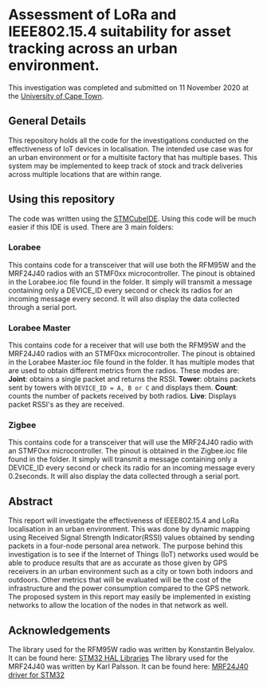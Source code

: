 # Assessment of LoRa and IEEE802.15.4 suitability for asset tracking across an urban environment.
This investigation was completed and submitted on 11 November 2020 at the [University of Cape Town](www.uct.ac.za).

## General Details

This repository holds all the code for the investigations conducted on the effectiveness of IoT devices in localisation. The intended use case was for an urban environment or for a multisite factory that has multiple bases. This system may be implemented to keep track of stock and track deliveries across multiple locations that are within range.

## Using this repository
The code was written using the [STMCubeIDE](https://www.st.com/en/development-tools/stm32cubeide.html). Using this code will be much easier if this IDE is used.
There are 3 main folders:
### Lorabee
This contains code for a transceiver that will use both the RFM95W and the MRF24J40 radios with an STMF0xx microcontroller. The pinout is obtained in the Lorabee.ioc file found in the folder.  It simply will transmit a message containing only a DEVICE_ID every second or check its radios for an incoming message every second. It will also display the data collected through a serial port.
  
### Lorabee Master
This contains code for a receiver that will use both the RFM95W and the MRF24J40 radios with an STMF0xx microcontroller. The pinout is obtained in the Lorabee Master.ioc file found in the folder.  It has multiple modes that are used to obtain different metrics from the radios. These modes are: 
**Joint**: obtains a single packet and returns the RSSI.
**Tower**: obtains packets sent by towers with `DEVICE_ID = A, B or C` and displays them.
**Count**: counts the number of packets received by both radios.
**Live**: Displays packet RSSI's as they are received.

### Zigbee
This contains code for a transceiver that will use the MRF24J40 radio with an STMF0xx microcontroller. The pinout is obtained in the Zigbee.ioc file found in the folder.  It simply will transmit a message containing only a DEVICE_ID every second or check its radio for an incoming message every 0.2seconds. It will also display the data collected through a serial port.

## Abstract
This report will investigate the effectiveness of IEEE802.15.4 and LoRa localisation in an urban environment. This was done by dynamic mapping using Received Signal Strength Indicator(RSSI) values obtained by sending packets in a four-node personal area network. The purpose behind this investigation is to see if the Internet of Things (IoT) networks used would be able to produce results that are as accurate as those given by GPS receivers in an urban environment such as a city or town both indoors and outdoors. Other metrics that will be evaluated will be the cost of the infrastructure and the power consumption compared to the GPS network. The proposed system in this report may easily be implemented in existing networks to allow the location of the nodes in that network as well.
## Acknowledgements
The library used for the RFM95W radio was written by Konstantin Belyalov. It can be found here: [STM32 HAL Libraries](https://github.com/belyalov/stm32-hal-libraries)
The library used for the MRF24J40 was written by Karl Palsson. It can be found here:  [MRF24J40 driver for STM32](https://false.ekta.is/2012/05/mrf24j40-driver-for-stm32/)